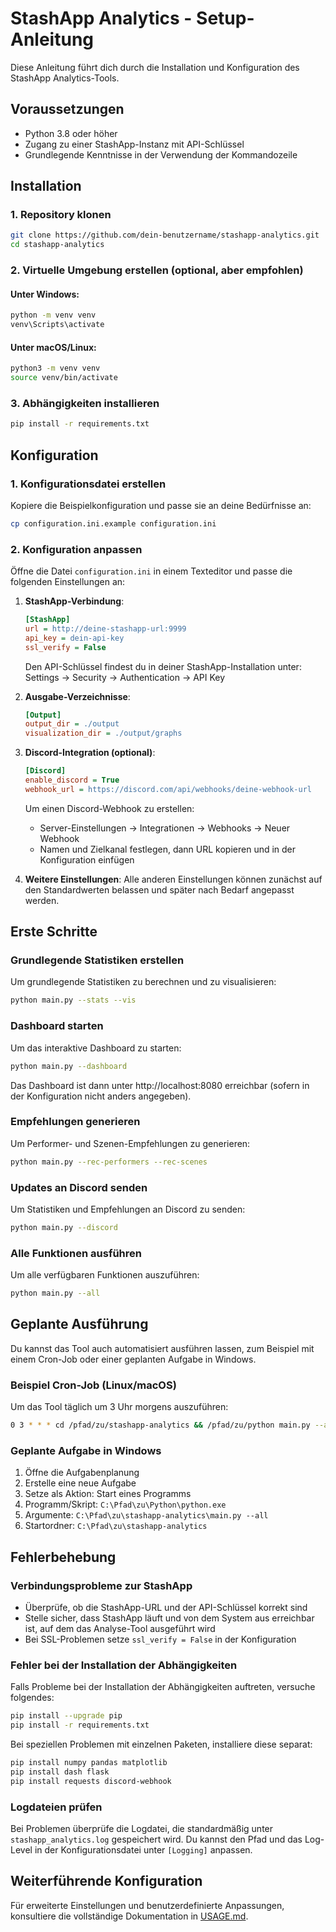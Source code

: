 # StashApp Analytics - Setup-Anleitung

Diese Anleitung führt dich durch die Installation und Konfiguration des StashApp Analytics-Tools.

## Voraussetzungen

- Python 3.8 oder höher
- Zugang zu einer StashApp-Instanz mit API-Schlüssel
- Grundlegende Kenntnisse in der Verwendung der Kommandozeile

## Installation

### 1. Repository klonen

```bash
git clone https://github.com/dein-benutzername/stashapp-analytics.git
cd stashapp-analytics
```

### 2. Virtuelle Umgebung erstellen (optional, aber empfohlen)

#### Unter Windows:
```bash
python -m venv venv
venv\Scripts\activate
```

#### Unter macOS/Linux:
```bash
python3 -m venv venv
source venv/bin/activate
```

### 3. Abhängigkeiten installieren

```bash
pip install -r requirements.txt
```

## Konfiguration

### 1. Konfigurationsdatei erstellen

Kopiere die Beispielkonfiguration und passe sie an deine Bedürfnisse an:

```bash
cp configuration.ini.example configuration.ini
```

### 2. Konfiguration anpassen

Öffne die Datei `configuration.ini` in einem Texteditor und passe die folgenden Einstellungen an:

1. **StashApp-Verbindung**:
   ```ini
   [StashApp]
   url = http://deine-stashapp-url:9999
   api_key = dein-api-key
   ssl_verify = False
   ```
   
   Den API-Schlüssel findest du in deiner StashApp-Installation unter:
   Settings → Security → Authentication → API Key

2. **Ausgabe-Verzeichnisse**:
   ```ini
   [Output]
   output_dir = ./output
   visualization_dir = ./output/graphs
   ```

3. **Discord-Integration (optional)**:
   ```ini
   [Discord]
   enable_discord = True
   webhook_url = https://discord.com/api/webhooks/deine-webhook-url
   ```
   
   Um einen Discord-Webhook zu erstellen:
   - Server-Einstellungen → Integrationen → Webhooks → Neuer Webhook
   - Namen und Zielkanal festlegen, dann URL kopieren und in der Konfiguration einfügen

4. **Weitere Einstellungen**:
   Alle anderen Einstellungen können zunächst auf den Standardwerten belassen und später nach Bedarf angepasst werden.

## Erste Schritte

### Grundlegende Statistiken erstellen

Um grundlegende Statistiken zu berechnen und zu visualisieren:

```bash
python main.py --stats --vis
```

### Dashboard starten

Um das interaktive Dashboard zu starten:

```bash
python main.py --dashboard
```

Das Dashboard ist dann unter http://localhost:8080 erreichbar (sofern in der Konfiguration nicht anders angegeben).

### Empfehlungen generieren

Um Performer- und Szenen-Empfehlungen zu generieren:

```bash
python main.py --rec-performers --rec-scenes
```

### Updates an Discord senden

Um Statistiken und Empfehlungen an Discord zu senden:

```bash
python main.py --discord
```

### Alle Funktionen ausführen

Um alle verfügbaren Funktionen auszuführen:

```bash
python main.py --all
```

## Geplante Ausführung

Du kannst das Tool auch automatisiert ausführen lassen, zum Beispiel mit einem Cron-Job oder einer geplanten Aufgabe in Windows.

### Beispiel Cron-Job (Linux/macOS)

Um das Tool täglich um 3 Uhr morgens auszuführen:

```bash
0 3 * * * cd /pfad/zu/stashapp-analytics && /pfad/zu/python main.py --all > /pfad/zu/stashapp-analytics/logs/cron.log 2>&1
```

### Geplante Aufgabe in Windows

1. Öffne die Aufgabenplanung
2. Erstelle eine neue Aufgabe
3. Setze als Aktion: Start eines Programms
4. Programm/Skript: `C:\Pfad\zu\Python\python.exe`
5. Argumente: `C:\Pfad\zu\stashapp-analytics\main.py --all`
6. Startordner: `C:\Pfad\zu\stashapp-analytics`

## Fehlerbehebung

### Verbindungsprobleme zur StashApp

- Überprüfe, ob die StashApp-URL und der API-Schlüssel korrekt sind
- Stelle sicher, dass StashApp läuft und von dem System aus erreichbar ist, auf dem das Analyse-Tool ausgeführt wird
- Bei SSL-Problemen setze `ssl_verify = False` in der Konfiguration

### Fehler bei der Installation der Abhängigkeiten

Falls Probleme bei der Installation der Abhängigkeiten auftreten, versuche folgendes:

```bash
pip install --upgrade pip
pip install -r requirements.txt
```

Bei speziellen Problemen mit einzelnen Paketen, installiere diese separat:

```bash
pip install numpy pandas matplotlib
pip install dash flask
pip install requests discord-webhook
```

### Logdateien prüfen

Bei Problemen überprüfe die Logdatei, die standardmäßig unter `stashapp_analytics.log` gespeichert wird. Du kannst den Pfad und das Log-Level in der Konfigurationsdatei unter `[Logging]` anpassen.

## Weiterführende Konfiguration

Für erweiterte Einstellungen und benutzerdefinierte Anpassungen, konsultiere die vollständige Dokumentation in [USAGE.md](USAGE.md).
